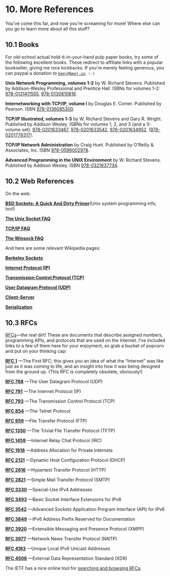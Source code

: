 # 10. More References

You’ve come this far, and now you’re screaming for more! Where else can you go to learn more about all this stuff?

## 10.1 Books

For old-school actual hold-it-in-your-hand pulp paper books, try some of the following excellent books. These redirect to affiliate links with a popular bookseller, giving me nice kickbacks. If you’re merely feeling generous, you can paypal a donation to [`beej@beej.us`](mailto:beej@beej.us). `:-)`

**Unix Network Programming, volumes 1-2** by W. Richard Stevens. Published by Addison-Wesley Professional and Prentice Hall. ISBNs for volumes 1-2: [978-0131411555](https://beej.us/guide/url/unixnet1), [978-0130810816](https://beej.us/guide/url/unixnet2).

**Internetworking with TCP/IP, volume I** by Douglas E. Comer. Published by Pearson. ISBN [978-0136085300](https://beej.us/guide/url/intertcp1).

**TCP/IP Illustrated, volumes 1-3** by W. Richard Stevens and Gary R. Wright. Published by Addison Wesley. ISBNs for volumes 1, 2, and 3 (and a 3-volume set): [978-0201633467](https://beej.us/guide/url/tcpi1), [978-0201633542](https://beej.us/guide/url/tcpi2), [978-0201634952](https://beej.us/guide/url/tcpi3), ([978-0201776317](https://beej.us/guide/url/tcpi123)).

**TCP/IP Network Administration** by Craig Hunt. Published by O’Reilly & Associates, Inc. ISBN [978-0596002978](https://beej.us/guide/url/tcpna).

**Advanced Programming in the UNIX Environment** by W. Richard Stevens. Published by Addison Wesley. ISBN [978-0321637734](https://beej.us/guide/url/advunix).

## 10.2 Web References

On the web:

[**BSD Sockets: A Quick And Dirty Primer**](https://cis.temple.edu/~giorgio/old/cis307s96/readings/docs/sockets.html)(Unix system programming info, too!)

[**The Unix Socket FAQ**](https://developerweb.net/?f=70)

[**TCP/IP FAQ**](http://www.faqs.org/faqs/internet/tcp-ip/tcp-ip-faq/part1/)

[**The Winsock FAQ**](https://tangentsoft.net/wskfaq/)

And here are some relevant Wikipedia pages:

[**Berkeley Sockets**](https://en.wikipedia.org/wiki/Berkeley_sockets)

[**Internet Protocol (IP)**](https://en.wikipedia.org/wiki/Internet_Protocol)

[**Transmission Control Protocol (TCP)**](https://en.wikipedia.org/wiki/Transmission_Control_Protocol)

[**User Datagram Protocol (UDP)**](https://en.wikipedia.org/wiki/User_Datagram_Protocol)

[**Client-Server**](https://en.wikipedia.org/wiki/Client-server)

[**Serialization**](https://en.wikipedia.org/wiki/Serialization)


## 10.3 RFCs

[RFCs](https://www.rfc-editor.org/)—the real dirt! These are documents that describe assigned numbers, programming APIs, and protocols that are used on the Internet. I’ve included links to a few of them here for your enjoyment, so grab a bucket of popcorn and put on your thinking cap:

[**RFC 1**](https://tools.ietf.org/html/rfc1) —The First RFC; this gives you an idea of what the “Internet” was like just as it was coming to life, and an insight into how it was being designed from the ground up. (This RFC is completely obsolete, obviously!)

[**RFC 768**](https://tools.ietf.org/html/rfc768) —The User Datagram Protocol (UDP)

[**RFC 791**](https://tools.ietf.org/html/rfc791) —The Internet Protocol (IP)

[**RFC 793**](https://tools.ietf.org/html/rfc793) —The Transmission Control Protocol (TCP)

[**RFC 854**](https://tools.ietf.org/html/rfc854) —The Telnet Protocol

[**RFC 959**](https://tools.ietf.org/html/rfc959) —File Transfer Protocol (FTP)

[**RFC 1350**](https://tools.ietf.org/html/rfc1350) —The Trivial File Transfer Protocol (TFTP)

[**RFC 1459**](https://tools.ietf.org/html/rfc1459) —Internet Relay Chat Protocol (IRC)

[**RFC 1918**](https://tools.ietf.org/html/rfc1918) —Address Allocation for Private Internets

[**RFC 2131**](https://tools.ietf.org/html/rfc2131) —Dynamic Host Configuration Protocol (DHCP)

[**RFC 2616**](https://tools.ietf.org/html/rfc2616) —Hypertext Transfer Protocol (HTTP)

[**RFC 2821**](https://tools.ietf.org/html/rfc2821) —Simple Mail Transfer Protocol (SMTP)

[**RFC 3330**](https://tools.ietf.org/html/rfc3330) —Special-Use IPv4 Addresses

[**RFC 3493**](https://tools.ietf.org/html/rfc3493) —Basic Socket Interface Extensions for IPv6

[**RFC 3542**](https://tools.ietf.org/html/rfc3542) —Advanced Sockets Application Program Interface (API) for IPv6

[**RFC 3849**](https://tools.ietf.org/html/rfc3849) —IPv6 Address Prefix Reserved for Documentation

[**RFC 3920**](https://tools.ietf.org/html/rfc3920) —Extensible Messaging and Presence Protocol (XMPP)

[**RFC 3977**](https://tools.ietf.org/html/rfc3977) —Network News Transfer Protocol (NNTP)

[**RFC 4193**](https://tools.ietf.org/html/rfc4193) —Unique Local IPv6 Unicast Addresses

[**RFC 4506**](https://tools.ietf.org/html/rfc4506) —External Data Representation Standard (XDR)

The IETF has a nice online tool for [searching and browsing RFCs](https://tools.ietf.org/rfc/).
